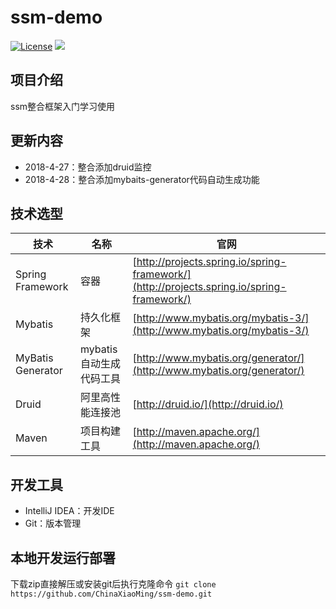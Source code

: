 # ssm-demo
[![License](http://img.shields.io/badge/license-apache%202-brightgreen.svg)](https://github.com/ChinaXiaoMing/ssm-demo/blob/master/LICENSE)
[![](https://img.shields.io/badge/Author-fuyuanming-orange.svg)](https://github.com/ChinaXiaoMing)

## 项目介绍
ssm整合框架入门学习使用

## 更新内容
- 2018-4-27：整合添加druid监控<br/>
- 2018-4-28：整合添加mybaits-generator代码自动生成功能

## 技术选型
技术 | 名称 | 官网
----|------|----
Spring Framework | 容器  | [http://projects.spring.io/spring-framework/](http://projects.spring.io/spring-framework/)
Mybatis | 持久化框架 | [http://www.mybatis.org/mybatis-3/](http://www.mybatis.org/mybatis-3/)
MyBatis Generator | mybatis自动生成代码工具 | [http://www.mybatis.org/generator/](http://www.mybatis.org/generator/)
Druid | 阿里高性能连接池 | [http://druid.io/](http://druid.io/)
Maven | 项目构建工具  | [http://maven.apache.org/](http://maven.apache.org/)

## 开发工具
- IntelliJ IDEA：开发IDE
- Git：版本管理

## 本地开发运行部署
下载zip直接解压或安装git后执行克隆命令 `git clone https://github.com/ChinaXiaoMing/ssm-demo.git`
